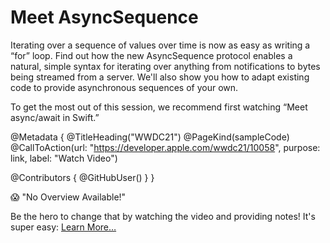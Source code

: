 # Meet AsyncSequence

Iterating over a sequence of values over time is now as easy as writing a “for” loop. Find out how the new AsyncSequence protocol enables a natural, simple syntax for iterating over anything from notifications to bytes being streamed from a server. We'll also show you how to adapt existing code to provide asynchronous sequences of your own.

To get the most out of this session, we recommend first watching “Meet async/await in Swift.”

@Metadata {
   @TitleHeading("WWDC21")
   @PageKind(sampleCode)
   @CallToAction(url: "https://developer.apple.com/wwdc21/10058", purpose: link, label: "Watch Video")

   @Contributors {
      @GitHubUser(<replace this with your GitHub handle>)
   }
}

😱 "No Overview Available!"

Be the hero to change that by watching the video and providing notes! It's super easy:
 [Learn More…](https://wwdcnotes.github.io/WWDCNotes/documentation/wwdcnotes/contributing)
